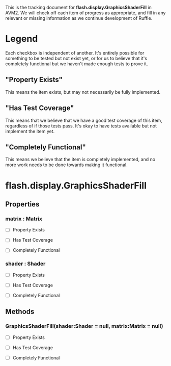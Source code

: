 This is the tracking document for **flash.display.GraphicsShaderFill** in AVM2. We will check off each item of progress as appropriate, and fill in any relevant or missing information as we continue development of Ruffle.
# Legend

Each checkbox is independent of another. It's entirely possible for something to be tested but not exist yet, or for us to believe that it's completely functional but we haven't made enough tests to prove it.
## "Property Exists"

This means the item exists, but may not necessarily be fully implemented.
## "Has Test Coverage"

This means that we believe that we have a good test coverage of this item, regardless of if those tests pass. It's okay to have tests available but not implement the item yet.
## "Completely Functional"

This means we believe that the item is completely implemented, and no more work needs to be done towards making it functional.
# flash.display.GraphicsShaderFill
## Properties
### matrix : Matrix

* [ ] Property Exists

* [ ] Has Test Coverage

* [ ] Completely Functional


### shader : Shader

* [ ] Property Exists

* [ ] Has Test Coverage

* [ ] Completely Functional


## Methods
### GraphicsShaderFill(shader:Shader = null, matrix:Matrix = null)

* [ ] Property Exists

* [ ] Has Test Coverage

* [ ] Completely Functional
